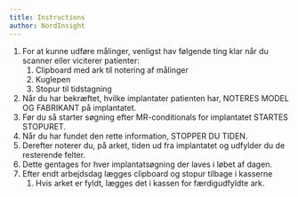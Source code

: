 ```yaml
---
title: Instructions
author: NordInsight
---
```


1. For at kunne udføre målinger, venligst hav følgende ting klar når du scanner eller viciterer patienter:
   1. Clipboard med ark til notering af målinger
   2. Kuglepen
   3. Stopur til tidstagning
2. Når du har bekræftet, hvilke implantater patienten har, NOTERES MODEL OG FABRIKANT på implantatet.
3. Før du så starter søgning efter MR-conditionals for implantatet STARTES STOPURET.
4. Når du har fundet den rette information, STOPPER DU TIDEN.
5. Derefter noterer du, på arket, tiden ud fra implantatet og udfylder du de resterende felter.
6. Dette gentages for hver implantatsøgning der laves i løbet af dagen.
7. Efter endt arbejdsdag lægges clipboard og stopur tilbage i kasserne
   1. Hvis arket er fyldt, lægges det i kassen for færdigudfyldte ark.
